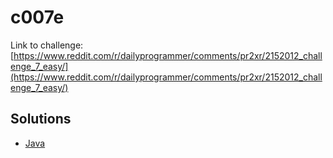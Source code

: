 # c007e

Link to challenge: [https://www.reddit.com/r/dailyprogrammer/comments/pr2xr/2152012_challenge_7_easy/](https://www.reddit.com/r/dailyprogrammer/comments/pr2xr/2152012_challenge_7_easy/)

## Solutions

* [Java](https://github.com/jimmynguyen/daily-programmer/blob/master/challenges/easy/c007e/java/)